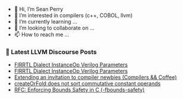 - 👋 Hi, I’m Sean Perry
- 👀 I’m interested in compilers (c++, COBOL, llvm)
- 🌱 I’m currently learning ...
- 💞️ I’m looking to collaborate on ...
- 📫 How to reach me ...

<!---
s66perry/s66perry is a ✨ special ✨ repository because its `README.md` (this file) appears on your GitHub profile.
You can click the Preview link to take a look at your changes.
--->
### 📕 Latest LLVM Discourse Posts

<!-- DISCOURSE-LLVM:START -->
- [FIRRTL Dialect InstanceOp Verilog Parameters](https://discourse.llvm.org/t/firrtl-dialect-instanceop-verilog-parameters/77770#post_5)
- [FIRRTL Dialect InstanceOp Verilog Parameters](https://discourse.llvm.org/t/firrtl-dialect-instanceop-verilog-parameters/77770#post_4)
- [Extending an invitation to compiler newbies &lpar;Compilers &amp;&amp; Coffee&rpar;](https://discourse.llvm.org/t/extending-an-invitation-to-compiler-newbies-compilers-coffee/77776#post_2)
- [createOrFold does not sort commutative constant operands](https://discourse.llvm.org/t/createorfold-does-not-sort-commutative-constant-operands/77721#post_4)
- [RFC: Enforcing Bounds Safety in C &lpar;-fbounds-safety&rpar;](https://discourse.llvm.org/t/rfc-enforcing-bounds-safety-in-c-fbounds-safety/70854?page=7#post_125)
<!-- DISCOURSE-LLVM:END -->
